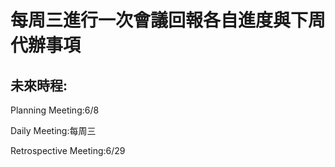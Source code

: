 # 每周三進行一次會議回報各自進度與下周代辦事項

## 未來時程:

Planning Meeting:6/8

Daily Meeting:每周三

Retrospective Meeting:6/29

